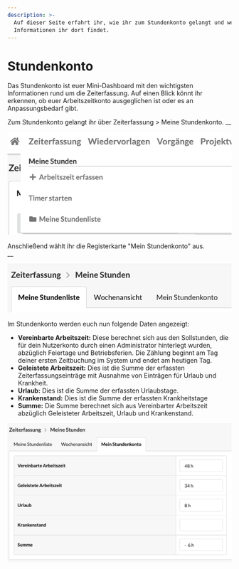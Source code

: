 ```yaml
---
description: >-
  Auf dieser Seite erfahrt ihr, wie ihr zum Stundenkonto gelangt und welche
  Informationen ihr dort findet.
---
```


# Stundenkonto

Das Stundenkonto ist euer Mini-Dashboard mit den wichtigsten Informationen rund um die Zeiterfassung. Auf einen Blick könnt ihr erkennen, ob euer Arbeitszeitkonto ausgeglichen ist oder es an Anpassungsbedarf gibt.

Zum Stundenkonto gelangt ihr über Zeiterfassung &gt; Meine Stundenkonto. __

![](../.gitbook/assets/bildschirmfoto-2019-11-18-um-11.45.06.png)

Anschließend wählt ihr die Registerkarte "Mein Stundenkonto" aus.  
 __

![](../.gitbook/assets/bildschirmfoto-2019-11-25-um-09.29.46.png)

Im Stundenkonto werden euch nun folgende Daten angezeigt:   


* **Vereinbarte Arbeitszeit:** Diese berechnet sich aus den Sollstunden, die für dein Nutzerkonto durch einen Administrator hinterlegt wurden, abzüglich Feiertage und Betriebsferien. Die Zählung beginnt am Tag deiner ersten Zeitbuchung im System und endet am heutigen Tag.
* **Geleistete Arbeitszeit:** Dies ist die Summe der erfassten Zeiterfassungseinträge mit Ausnahme von Einträgen für Urlaub und Krankheit.
* **Urlaub:** Dies ist die Summe der erfassten Urlaubstage.
* **Krankenstand:** Dies ist die Summe der erfassten Krankheitstage
* **Summe:** Die Summe berechnet sich aus Vereinbarter Arbeitszeit abzüglich  Geleisteter Arbeitszeit, Urlaub und Krankenstand.

![](../.gitbook/assets/bildschirmfoto-2019-11-25-um-09.26.09.png)

